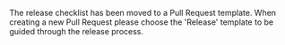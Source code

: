 The release checklist has been moved to a Pull Request template. When creating a new Pull Request please choose the 'Release' template to be guided through the release process.
